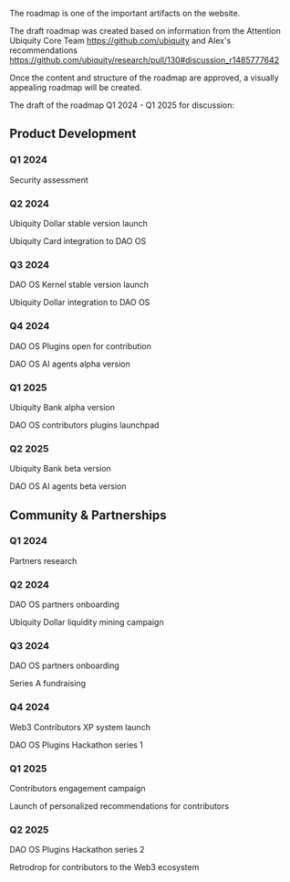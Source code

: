 The roadmap is one of the important artifacts on the website.

The draft roadmap was created based on information from the Attention Ubiquity Core Team https://github.com/ubiquity and Alex's recommendations https://github.com/ubiquity/research/pull/130#discussion_r1485777642

Once the content and structure of the roadmap are approved, a visually appealing roadmap will be created.

The draft of the roadmap Q1 2024 - Q1 2025 for discussion:

## Product Development

### Q1 2024

Security assessment

### Q2 2024

Ubiquity Dollar stable version launch

Ubiquity Card integration to DAO OS

### Q3 2024

DAO OS Kernel stable version launch

Ubiquity Dollar integration to DAO OS

### Q4 2024

DAO OS Plugins open for contribution

DAO OS AI agents alpha version 

### Q1 2025

Ubiquity Bank alpha version 

DAO OS contributors plugins launchpad

### Q2 2025

Ubiquity Bank beta version 

DAO OS AI agents beta version 

## Community & Partnerships

### Q1 2024

Partners research 

### Q2 2024

DAO OS partners onboarding

Ubiquity Dollar liquidity mining campaign 

### Q3 2024

DAO OS partners onboarding

Series A fundraising

### Q4 2024

Web3 Contributors XP system launch 

DAO OS Plugins Hackathon series 1

### Q1 2025

Contributors engagement campaign 

Launch of personalized recommendations for contributors 

### Q2 2025

DAO OS Plugins Hackathon series 2

Retrodrop for contributors to the Web3 ecosystem

  
